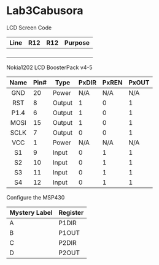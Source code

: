 Lab3Cabusora
============

LCD Screen Code

| Line | R12 | R12 | Purpose |
|:----:|-----|-----|---------|
|      |     |     |         |
|      |     |     |         |
|      |     |     |         |
|      |     |     |         |

Nokia1202 LCD BoosterPack v4-5

| Name | Pin# | Type   | PxDIR | PxREN | PxOUT |
|:----:|------|--------|-------|-------|-------|
| GND  | 20   | Power  | N/A   | N/A   | N/A   |
| RST  | 8    | Output | 1     | 0     | 1     |
| P1.4 | 6    | Output | 1     | 0     | 1     |
| MOSI | 15   | Output | 1     | 0     | 1     |
| SCLK | 7    | Output | 0     | 0     | 1     |
| VCC  | 1    | Power  | N/A   | N/A   | N/A   |
| S1   | 9    | Input  | 0     | 1     | 1     |
| S2   | 10   | Input  | 0     | 1     | 1     |
| S3   | 11   | Input  | 0     | 1     | 1     |
| S4   | 12   | Input  | 0     | 1     | 1     |

Configure the MSP430

| Mystery Label | Register |
|---------------|----------|
| A             | P1DIR    |
| B             | P1OUT    |
| C             | P2DIR    |
| D             | P2OUT    |

